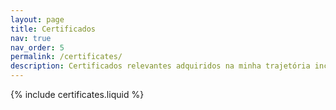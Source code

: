 ```yaml
---
layout: page
title: Certificados
nav: true
nav_order: 5
permalink: /certificates/
description: Certificados relevantes adquiridos na minha trajetória incessante na busca de conhecimentos!
---
```


{% include certificates.liquid %}